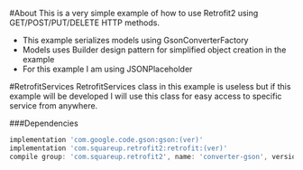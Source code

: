 #About
This is a very simple example of how to use Retrofit2 using GET/POST/PUT/DELETE HTTP methods.

* This example serializes models using GsonConverterFactory
* Models uses Builder design pattern for simplified object creation in the example
* For this example I am using JSONPlaceholder

#RetrofitServices
RetrofitServices class in this example is useless but if this example will be developed
I will use this class for easy access to specific service from anywhere.

###Dependencies
```gradle
implementation 'com.google.code.gson:gson:(ver)'
implementation 'com.squareup.retrofit2:retrofit:(ver)'
compile group: 'com.squareup.retrofit2', name: 'converter-gson', version: '(ver)'
```

